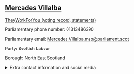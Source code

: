 ## <a href="https://www.parliament.scot/msps/current-and-previous-msps/mercedes-villalba">Mercedes Villalba</a>

<a href="https://www.theyworkforyou.com/mp/26016/mercedes_villalba">TheyWorkForYou (voting record, statements)</a> 

Parliamentary phone number: 01313486390 

Parliamentary email: Mercedes.Villalba.msp@parliament.scot 

Party: Scottish Labour 

Borough: North East Scotland 

<details><summary>Extra contact information and social media</summary> 
<li>Parliamentary address: The Scottish Parliament, EH99 1SP, Edinburgh</li>
<li>Local office address:</li>
<li>Local office phone number:</li>
<li>Twitter:</li>
<li>Facebook:</li>
<li>Website:</li>
</details>